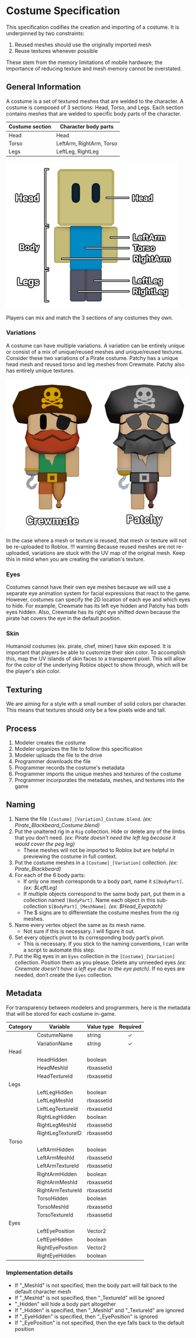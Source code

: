 # Costume Specification

This specification codifies the creation and importing of a costume. It is underpinned by two constraints:

1. Reused meshes should use the originally imported mesh
2. Reuse textures whenever possible

These stem from the memory limitations of mobile hardware; the importance of reducing texture and mesh memory cannot be overstated.

## General Information
A costume is a set of textured meshes that are welded to the character. A costume is composed of 3 sections: Head, Torso, and Legs. Each section contains meshes that are welded to specific body parts of the character.

| Costume section | Character body parts |
| --- | --- |
| Head | Head |
| Torso | LeftArm, RightArm, Torso |
| Legs | LeftLeg, RightLeg|

![starter character](../img/starter_character.png)

Players can mix and match the 3 sections of any costumes they own.

### Variations
A costume can have multiple variations. A variation can be entirely unique or consist of a mix of unique/reused meshes and unique/reused textures. Consider these two variations of a Pirate costume. Patchy has a unique head mesh and reused torso and leg meshes from Crewmate. Patchy also has entirely unique textures.

![pirates](../img/pirates.png)

In the case where a mesh or texture is reused, that mesh or texture will not be re-uploaded to Roblox.
!!! warning
	Because reused meshes are not re-uploaded, variations are stuck with the UV map of the original mesh. Keep this in mind when you are creating the variation's texture.

### Eyes
Costumes cannot have their own eye meshes because we will use a separate eye animation system for facial expressions that react to the game. However, costumes can specify the 2D location of each eye and which eyes to hide. For example, Crewmate has its left eye hidden and Patchy has both eyes hidden. Also, Crewmate has its right eye shifted down because the pirate hat covers the eye in the default position.

### Skin
Humanoid costumes (ex. pirate, chef, miner) have skin exposed. It is important that players be able to customize their skin color. To accomplish this, map the UV islands of skin faces to a transparent pixel. This will allow for the color of the underlying Roblox object to show through, which will be the player's skin color.
## Texturing
We are aiming for a style with a small number of solid colors per character. This means that textures should only be a few pixels wide and tall.

## Process
1. Modeler creates the costume
2. Modeler organizes the file to follow this specification
3. Modeler uploads the file to the drive
4. Programmer downloads the file
5. Programmer records the costume's metadata
6. Programmer imports the unique meshes and textures of the costume
7. Programmer incorporates the metadata, meshes, and textures into the game

## Naming
1. Name the file `[Costume]_[Variation]_Costume.blend`. *(ex: Pirate_Blackbeard_Costume.blend)*
2. Put the unaltered rig in a `Rig` collection. Hide or delete any of the limbs that you don’t need. *(ex: Pirate doesn’t need the left leg because it would cover the peg leg)*
	* These meshes will not be imported to Roblox but are helpful in previewing the costume in full context.
3. Put the costume meshes in a `[Costume]_[Variation]` collection. *(ex: Pirate_Blackbeard)*
4. For each of the 6 body parts:
	* If only one mesh corresponds to a body part, name it `$[BodyPart]`. *(ex: $LeftLeg)*
	* If multiple objects correspond to the same body part, put them in a collection named `[BodyPart]`. Name each object in this sub-collection
		`$[BodyPart]_[MeshName]`. *(ex: $Head_Eyepatch)*
	* The $ signs are to differentiate the costume meshes from the rig meshes.
5. Name every vertex object the same as its mesh name.
	* Not sure if this is necessary. I will figure it out.
6. Set every object’s pivot to its corresponding body part’s pivot.
	* This is necessary. If you stick to the naming conventions, I can write a script to automate this step.
7. Put the Rig eyes in an `Eyes` collection in the `[Costume]_[Variation]` collection. Position them as you please. Delete any unneeded eyes *(ex: Crewmate doesn’t have a left eye due to the eye patch)*. If no eyes are needed, don’t create the `Eyes` collection.
## Metadata
For transparency between modelers and programmers, here is the metadata that will be stored for each costume in-game.

| Category | Variable | Value type | Required |
| --- | --- | --- | :---: |
| | CostumeName | string | ✓ |
| | VariationName | string | ✓ |
| Head | | |
| | HeadHidden | boolean |
| | HeadMeshId | rbxassetid |
| | HeadTextureId | rbxassetid |
| Legs | | |
| | LeftLegHidden | boolean |
| | LeftLegMeshId | rbxassetid |
| | LeftLegTextureId | rbxassetid |
| | RightLegHidden | boolean |
| | RightLegMeshId | rbxassetid |
| | RightLegTextureID | rbxassetid |
| Torso | | |
| | LeftArmHidden | boolean |
| | LeftArmMeshId | rbxassetid |
| | LeftArmTextureId | rbxassetid |
| | RightArmHidden | boolean |
| | RightArmMeshId | rbxassetid |
| | RightArmTextureId | rbxassetid |
| | TorsoHidden | boolean |
| | TorsoMeshId | rbxassetid |
| | TorsoTextureId | rbxassetid |
| Eyes | | |
| | LeftEyePosition | Vector2 |
| | LeftEyeHidden | boolean |
| | RightEyePosition | Vector2 |
| | RightEyeHidden | boolean |

### Implementation details

* If "_MeshId" is not specified, then the body part will fall back to the default character mesh
* If "_MeshId" is not specified, then "_TextureId" will be ignored
* "_Hidden" will hide a body part altogether
* If "_Hidden" is specified, then "_MeshId" and "_TextureId" are ignored
* If "_EyeHidden" is specified, then "_EyePosition" is ignored
* If "_EyePosition" is not specified, then the eye falls back to the default position